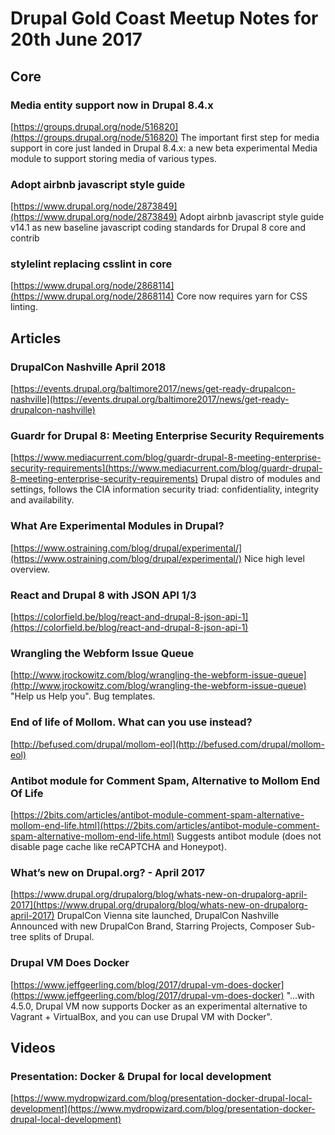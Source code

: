 # Drupal Gold Coast Meetup Notes for 20th June 2017

## Core

### Media entity support now in Drupal 8.4.x
[https://groups.drupal.org/node/516820](https://groups.drupal.org/node/516820) The important first step for media support in core just landed in Drupal 8.4.x: a new beta experimental Media module to support storing media of various types.

### Adopt airbnb javascript style guide
[https://www.drupal.org/node/2873849](https://www.drupal.org/node/2873849) Adopt airbnb javascript style guide v14.1 as new baseline javascript coding standards for Drupal 8 core and contrib

### stylelint replacing csslint in core
[https://www.drupal.org/node/2868114](https://www.drupal.org/node/2868114) Core now requires yarn for CSS linting.

## Articles

### DrupalCon Nashville April 2018
[https://events.drupal.org/baltimore2017/news/get-ready-drupalcon-nashville](https://events.drupal.org/baltimore2017/news/get-ready-drupalcon-nashville)

### Guardr for Drupal 8: Meeting Enterprise Security Requirements
[https://www.mediacurrent.com/blog/guardr-drupal-8-meeting-enterprise-security-requirements](https://www.mediacurrent.com/blog/guardr-drupal-8-meeting-enterprise-security-requirements) Drupal distro of modules and settings, follows the CIA information security triad: confidentiality, integrity and availability.

### What Are Experimental Modules in Drupal?
[https://www.ostraining.com/blog/drupal/experimental/](https://www.ostraining.com/blog/drupal/experimental/) Nice high level overview.

### React and Drupal 8 with JSON API 1/3
[https://colorfield.be/blog/react-and-drupal-8-json-api-1](https://colorfield.be/blog/react-and-drupal-8-json-api-1)

### Wrangling the Webform Issue Queue
[http://www.jrockowitz.com/blog/wrangling-the-webform-issue-queue](http://www.jrockowitz.com/blog/wrangling-the-webform-issue-queue) "Help us Help you". Bug templates.

### End of life of Mollom. What can you use instead?
[http://befused.com/drupal/mollom-eol](http://befused.com/drupal/mollom-eol)

### Antibot module for Comment Spam, Alternative to Mollom End Of Life
[https://2bits.com/articles/antibot-module-comment-spam-alternative-mollom-end-life.html](https://2bits.com/articles/antibot-module-comment-spam-alternative-mollom-end-life.html) Suggests antibot module (does not disable page cache like reCAPTCHA and Honeypot).

### What’s new on Drupal.org? - April 2017
[https://www.drupal.org/drupalorg/blog/whats-new-on-drupalorg-april-2017](https://www.drupal.org/drupalorg/blog/whats-new-on-drupalorg-april-2017) DrupalCon Vienna site launched, DrupalCon Nashville Announced with new DrupalCon Brand, Starring Projects, Composer Sub-tree splits of Drupal.

### Drupal VM Does Docker
[https://www.jeffgeerling.com/blog/2017/drupal-vm-does-docker](https://www.jeffgeerling.com/blog/2017/drupal-vm-does-docker) "...with 4.5.0, Drupal VM now supports Docker as an experimental alternative to Vagrant + VirtualBox, and you can use Drupal VM with Docker".

## Videos

### Presentation: Docker & Drupal for local development
[https://www.mydropwizard.com/blog/presentation-docker-drupal-local-development](https://www.mydropwizard.com/blog/presentation-docker-drupal-local-development)

